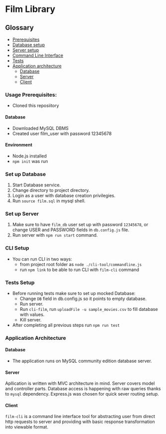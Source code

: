 # Film Library

## Glossary
 * [Prerequisites](###Usage-Prerequisites)
 * [Database setup](###Set-Up-Database)
 * [Server setup](###Set-Up-Server)
 * [Command Line Interface](###CLI-Setup)
 * [Tests](###Tests-Setup)
 * [Application architecture](###Application-Architecture)
    - [Database](####Database-1)
    - [Server](####Server)
    - [Client](####Client)

### Usage Prerequisites:
* Cloned this reposiitory
#### Database
* Downloaded MySQL DBMS
* Created user film_user with password 12345678
#### Environment
* Node.js installed
* `npm init` was run

### Set up Database
1. Start Database service.
2. Change directory to project directory.
3. Login as a user with database creation privilegies.
4. Run `source film.sql` in mysql shell.

### Set up Server
1. Make sure to have `film_db` user set up with password `12345678`, or change USER and PASSWORD fields in `db.config.js` file.
2. Run server with `npm run start` command.

### CLI Setup
* You can run CLI in two ways:
    - from project root folder as `node ./cli-tool/commandline.js`
    - run `npm link` to be able to run CLI with `film-cli` command
### Tests Setup
* Before running tests make sure to set up mocked Database:
  - Change `DB` field in db.config.js so it points to empty database.
  - Run server.
  - Run `cli-film`, run `uploadFile -u sample_movies.csv` to fill database with values.
  - Kill server.
* After completing all previous steps run `npm run test`
### Application Architecture
#### Database
* The application runs on MySQL community edition database server.
#### Server
Apllication is written with MVC architecture in mind. Server covers model and controller parts. Database access is happening with raw queries thanks to `mysql` dependency. Express.js was chosen for quick sever routing setup.

#### Client

`film-cli` is a command line interface tool for abstracting user from direct http requests to server and providing with basic response transformation into viewable format.